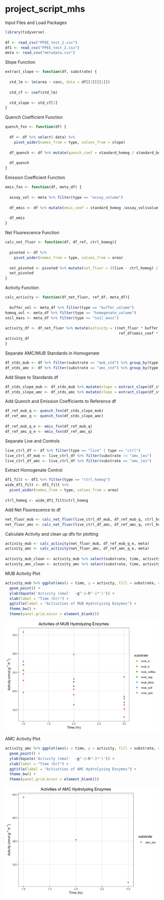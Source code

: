 project_script_mhs
================

Input Files and Load Packages

``` r
library(tidyverse)

df <- read_csv("PPEE_test_2.csv")
df1 <- read_csv("PPEE_test_2.csv")
meta <- read_csv("metadata.csv")
```

Slope Function

``` r
extract_slope <- function(df, substrate) {
  
  std_lm <- lm(area ~ conc, data = df[[3]][[1]])
  
  std_cf <- coef(std_lm)
  
  std_slope <- std_cf[2]
}
```

Quench Coefficient Function

``` r
quench_fxn <- function(df) {
  
  df <- df %>% select(-data) %>%
    pivot_wider(names_from = type, values_from = slope) 
  
  df_quench <- df %>% mutate(quench_coef = standard_homog / standard_buff)
  
  df_quench
}
```

Emission Coefficient Function

``` r
emis_fxn <- function(df, meta_df) {
  
  assay_vol <- meta %>% filter(type == "assay_volume")
  
  df_emis <- df %>% mutate(emis_coef = standard_homog /assay_vol$value)
  
  df_emis
}
```

Net Fluorescence Function

``` r
calc_net_fluor <- function(df, df_ref, ctrl_homog){
  
  pivoted <- df %>% 
    pivot_wider(names_from = type, values_from = area)

  net_pivoted <- pivoted %>% mutate(net_fluor = ((live - ctrl_homog) / df_ref$quench_coef) - ctrl)
  net_pivoted
}
```

Activity Function

``` r
calc_activity <- function(df_net_fluor, ref_df, meta_df){
  
  buffer_vol <- meta_df %>% filter(type == "buffer_volume")
homog_vol <- meta_df %>% filter(type == "homogenate_volume")
soil_mass <- meta_df %>% filter(type == "soil_mass")

activity_df <- df_net_fluor %>% mutate(activity = ((net_fluor * buffer_vol$value) /
                                                    ref_df$emis_coef * homog_vol$value * soil_mass$value))
activity_df
}
```

Separate AMC/MUB Standards in Homogenate

``` r
df_stds_mub <- df %>% filter(substrate == "mub_std") %>% group_by(type, time) %>% nest()
df_stds_amc <- df %>% filter(substrate == "amc_std") %>% group_by(type, time) %>% nest()
```

Add Slope to Standards df

``` r
df_stds_slope_mub <- df_stds_mub %>% mutate(slope = extract_slope(df_stds_mub))
df_stds_slope_amc <- df_stds_amc %>% mutate(slope = extract_slope(df_stds_amc))
```

Add Quench and Emission Coefficients to Reference df

``` r
df_ref_mub_q <- quench_fxn(df_stds_slope_mub)
df_ref_amc_q <- quench_fxn(df_stds_slope_amc)

df_ref_mub_q_e <- emis_fxn(df_ref_mub_q)
df_ref_amc_q_e <- emis_fxn(df_ref_amc_q)
```

Separate Live and Controls

``` r
live_ctrl_df <- df %>% filter(type == "live" | type == "ctrl")
live_ctrl_df_mub <- live_ctrl_df %>% filter(substrate != "amc_leu")
live_ctrl_df_amc <- live_ctrl_df %>% filter(substrate == "amc_leu")
```

Extract Homogenate Control

``` r
df1_filt <- df1 %>% filter(type == "ctrl_homog")
wide_df1_filt <- df1_filt %>%
  pivot_wider(names_from = type, values_from = area)

ctrl_homog <- wide_df1_filt$ctrl_homog
```

Add Net Fluorescence to df

``` r
net_fluor_mub <- calc_net_fluor(live_ctrl_df_mub, df_ref_mub_q, ctrl_homog)
net_fluor_amc <- calc_net_fluor(live_ctrl_df_amc, df_ref_amc_q, ctrl_homog)
```

Calculate Activity and clean up dfs for plotting

``` r
activity_mub <- calc_activity(net_fluor_mub, df_ref_mub_q_e, meta)
activity_amc <- calc_activity(net_fluor_amc, df_ref_amc_q_e, meta)

activity_mub_clean <- activity_mub %>% select(substrate, time, activity)
activity_amc_clean <- activity_amc %>% select(substrate, time, activity)
```

MUB Activity Plot

``` r
activity_mub %>% ggplot(aes(x = time, y = activity, fill = substrate, color = substrate)) +
  geom_point() +
  ylab(bquote('Activity (nmol'  ~g^-1~h^-1*')')) +
  xlab(label = "Time (hr)") +
  ggtitle(label = "Activities of MUB Hydrolyzing Enzymes") +
  theme_bw() +
  theme(panel.grid.minor = element_blank())
```

![](project_script_working_files/figure-gfm/unnamed-chunk-14-1.png)

AMC Activity Plot

``` r
activity_amc %>% ggplot(aes(x = time, y = activity, fill = substrate, color = substrate)) +
  geom_point() +
  ylab(bquote('Activity (nmol'  ~g^-1~h^-1*')')) +
  xlab(label = "Time (hr)") +
  ggtitle(label = "Activities of AMC Hydrolyzing Enzymes") +
  theme_bw() +
  theme(panel.grid.minor = element_blank())
```

![](project_script_working_files/figure-gfm/unnamed-chunk-15-1.png)

